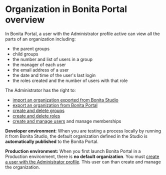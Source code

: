 # Organization in Bonita Portal overview

In Bonita Portal, a user with the Administrator profile active can view all the parts of an organization including:

* the parent groups
* child groups
* the number and list of users in a group
* the manager of each user
* the email address of a user
* the date and time of the user's last login
* the roles created and the number of users with that role

The Administrator has the right to:

* [import an organization exported from Bonita Studio](import-export-an-organization.md)
* [export an organization from Bonita Portal](import-export-an-organization.md)
* [create and delete groups](group.md)
* [create and delete roles](role.md)
* [create and manage users](manage-a-user.md) and manage memberships

**Developer environment:** When you are testing a process locally by running it from Bonita Studio, the default organization defined in the Studio is **automatically published** to the Bonita Portal.

**Production environment:** When you first launch Bonita Portal in a Production environment, there is **no default organization**.
You must [create a user with the Administrator profile](first-steps-after-setup.md). This user can than create and manage the organization.
